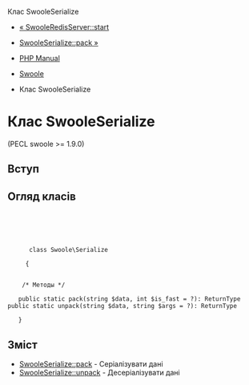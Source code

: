 Клас SwooleSerialize

-   [« SwooleRedisServer::start](swoole-redis-server.start.html)
    
-   [SwooleSerialize::pack »](swoole-serialize.pack.html)
    
-   [PHP Manual](index.html)
    
-   [Swoole](book.swoole.html)
    
-   Клас SwooleSerialize
    

# Клас SwooleSerialize

(PECL swoole >= 1.9.0)

## Вступ

## Огляд класів

```classsynopsis



    
     
      class Swoole\Serialize
     
     {


    /* Методы */
    
   public static pack(string $data, int $is_fast = ?): ReturnType
public static unpack(string $data, string $args = ?): ReturnType

   }
```

## Зміст

-   [SwooleSerialize::pack](swoole-serialize.pack.html) - Серіалізувати дані
-   [SwooleSerialize::unpack](swoole-serialize.unpack.html) - Десеріалізувати дані